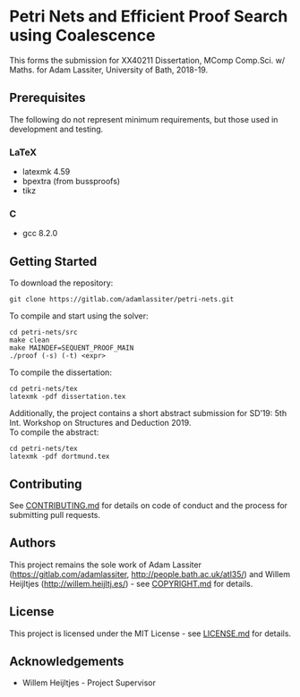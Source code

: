 # Petri Nets and Efficient Proof Search using Coalescence
This forms the submission for XX40211 Dissertation, MComp Comp.Sci. w/ Maths. for Adam Lassiter, University of Bath, 2018-19.

## Prerequisites
The following do not represent minimum requirements, but those used in development and testing.  
### LaTeX  
* latexmk 4.59  
* bpextra (from bussproofs)  
* tikz  

### C
* gcc 8.2.0

## Getting Started
To download the repository:
```
git clone https://gitlab.com/adamlassiter/petri-nets.git
```

To compile and start using the solver:
```
cd petri-nets/src
make clean
make MAINDEF=SEQUENT_PROOF_MAIN
./proof (-s) (-t) <expr>
```

To compile the dissertation:
```
cd petri-nets/tex
latexmk -pdf dissertation.tex
```

Additionally, the project contains a short abstract submission for  SD’19: 5th Int. Workshop on Structures and Deduction 2019.  
To compile the abstract:
```
cd petri-nets/tex
latexmk -pdf dortmund.tex
```

## Contributing
See [CONTRIBUTING.md](CONTRIBUTING.md) for details on code of conduct and the process for submitting pull requests.

## Authors
This project remains the sole work of Adam Lassiter (https://gitlab.com/adamlassiter, http://people.bath.ac.uk/atl35/) and Willem Heijltjes (http://willem.heijltj.es/) - see [COPYRIGHT.md](COPYRIGHT.md) for details.

## License
This project is licensed under the MIT License - see [LICENSE.md](LICENSE.md) for details.

## Acknowledgements
* Willem Heijltjes - Project Supervisor

